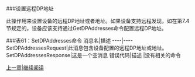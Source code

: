 ###设置远程DP地址

此操作用来设置设备的远程DP地址或者地址。如果设备支持远程发现，如在第7.4节规定的，设备应该支持通过GetDPAddresses命令配置远程DP地址。

###表61：SetDPAddresses命令
消息名|描述
----|----
SetDPAddressesRequest|此消息包含设备配置的远程DP地址或地址。
SetDPAddressesResponse|这是一个空消息
错误代码|描述
 |没有相关的命令


[上一章](08.03.22.md)|[继续阅读](08.04.00.md)
